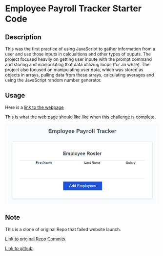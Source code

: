 # Employee Payroll Tracker Starter Code

## Description

This was the first practice of using JavaScript to gather information from a user and use those inputs in calcualtions and other types of ouputs. The project focused heavily on getting user inpute with the prompt command and storing and manipulating that data utilizing loops (for an while). The project also focused on manipulating user data, which was stored as objects in arrays, pulling data from these arrays, calculating averages and using the JavaScript random number generator. 

## Usage

Here is a [link to the webpage](https://rozierhj.github.io/employee.tracker.hjr/)


This is what the web page should like like when this challenge is complete.

[![The script in action](./readme.video.png)](https://app.screencastify.com/v3/watch/WQIJzQjmG4CAKt9xbX25)

## Note

This is a clone of original Repo that failed website launch.

[Link to original Repo Commits](https://github.com/rozierhj/employee.tracker.challenge.hr/commits/main/)

[Link to github](https://github.com/rozierhj/employee.tracker.hjr)
